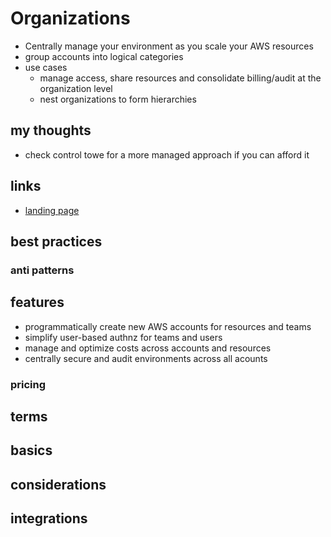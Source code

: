 # Organizations

- Centrally manage your environment as you scale your AWS resources
- group accounts into logical categories
- use cases
  - manage access, share resources and consolidate billing/audit at the organization level
  - nest organizations to form hierarchies

## my thoughts

- check control towe for a more managed approach if you can afford it

## links

- [landing page](https://aws.amazon.com/organizations/?did=ap_card&trk=ap_card)

## best practices

### anti patterns

## features

- programmatically create new AWS accounts for resources and teams
- simplify user-based authnz for teams and users
- manage and optimize costs across accounts and resources
- centrally secure and audit environments across all acounts

### pricing

## terms

## basics

## considerations

## integrations
